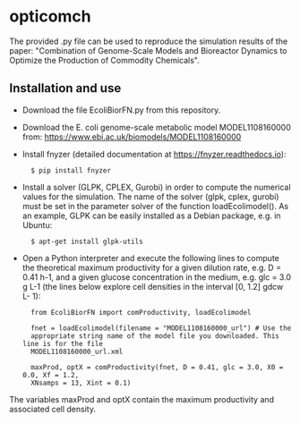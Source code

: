 # opticomch
The provided .py file can be used to reproduce the simulation results of the 
paper: "Combination of Genome-Scale Models and Bioreactor Dynamics 
to Optimize the Production of Commodity Chemicals".

## Installation and use ##

- Download the file EcoliBiorFN.py from this repository.

- Download the E. coli genome-scale metabolic model MODEL1108160000 from:
https://www.ebi.ac.uk/biomodels/MODEL1108160000

- Install fnyzer (detailed documentation at https://fnyzer.readthedocs.io):

        $ pip install fnyzer

- Install a solver (GLPK, CPLEX, Gurobi) in order to compute the numerical values for the
simulation. The name of the solver (glpk, cplex, gurobi) must be set in the parameter solver of the
function loadEcolimodel(). As an example, GLPK can be easily installed as a Debian package,
e.g. in Ubuntu:

        $ apt-get install glpk-utils

- Open a Python interpreter and execute the following lines to compute the theoretical maximum
productivity for a given dilution rate, e.g. D = 0.41 h-1, and a given glucose concentration in the
medium, e.g. glc = 3.0 g L-1 (the lines below explore cell densities in the interval [0, 1.2] gdcw L-
1):

        from EcoliBiorFN import comProductivity, loadEcolimodel
    
        fnet = loadEcolimodel(filename = "MODEL1108160000_url") # Use the
        appropriate string name of the model file you downloaded. This line is for the file
        MODEL1108160000_url.xml
    
        maxProd, optX = comProductivity(fnet, D = 0.41, glc = 3.0, X0 = 0.0, Xf = 1.2,
        XNsamps = 13, Xint = 0.1)
    
The variables maxProd and optX contain the maximum productivity and associated cell density.
